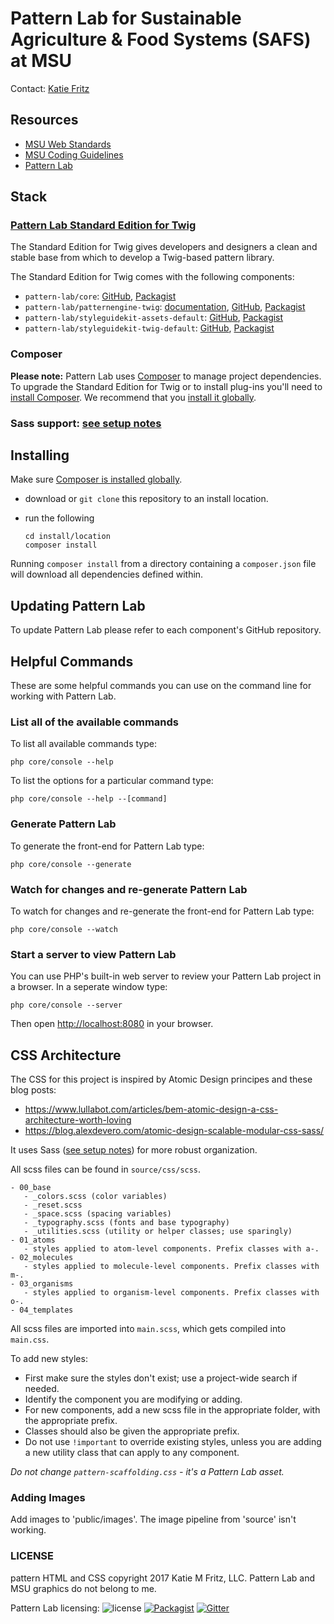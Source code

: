# Pattern Lab for Sustainable Agriculture & Food Systems (SAFS) at MSU

Contact: [Katie Fritz](http://katiemfritz.com)

## Resources
- [MSU Web Standards](http://cabs.msu.edu/web/msu-web-standards.html#sResources)
- [MSU Coding Guidelines](http://cabs.msu.edu/web/msu-web-standards.html#s8)
- [Pattern Lab](https://patternlab.io)

## Stack

### [Pattern Lab Standard Edition for Twig](https://github.com/pattern-lab/edition-php-twig-standard)

The Standard Edition for Twig gives developers and designers a clean and stable base from which to develop a Twig-based pattern library.

The Standard Edition for Twig comes with the following components:

* `pattern-lab/core`: [GitHub](https://github.com/pattern-lab/patternlab-php-core), [Packagist](https://packagist.org/packages/pattern-lab/core)
* `pattern-lab/patternengine-twig`: [documentation](https://github.com/pattern-lab/patternengine-php-twig#twig-patternengine-for-pattern-lab-php), [GitHub](https://github.com/pattern-lab/patternengine-php-twig), [Packagist](https://packagist.org/packages/pattern-lab/patternengine-twig)
* `pattern-lab/styleguidekit-assets-default`: [GitHub](https://github.com/pattern-lab/styleguidekit-assets-default), [Packagist](https://packagist.org/packages/pattern-lab/styleguidekit-assets-default)
* `pattern-lab/styleguidekit-twig-default`: [GitHub](https://github.com/pattern-lab/styleguidekit-twig-default), [Packagist](https://packagist.org/packages/pattern-lab/styleguidekit-twig-default)


### Composer

**Please note:** Pattern Lab uses [Composer](https://getcomposer.org/) to manage project dependencies. To upgrade the Standard Edition for Twig or to install plug-ins you'll need to [install Composer](https://getcomposer.org/doc/00-intro.md#installation-linux-unix-osx). We recommend that you [install it globally](https://getcomposer.org/doc/00-intro.md#globally).

### Sass support: [see setup notes](https://gist.github.com/KatieMFritz/38dda99e71bb7cef7afa2ff57f63f2f4)

## Installing

Make sure [Composer is installed globally](https://getcomposer.org/doc/00-intro.md#globally).

* download or `git clone` this repository to an install location.

* run the following

    ```
    cd install/location
    composer install
    ```

Running `composer install` from a directory containing a `composer.json` file will download all dependencies defined within.

## Updating Pattern Lab

To update Pattern Lab please refer to each component's GitHub repository.

## Helpful Commands

These are some helpful commands you can use on the command line for working with Pattern Lab.

### List all of the available commands

To list all available commands type:

    php core/console --help

To list the options for a particular command type:

    php core/console --help --[command]

### Generate Pattern Lab

To generate the front-end for Pattern Lab type:

    php core/console --generate

### Watch for changes and re-generate Pattern Lab

To watch for changes and re-generate the front-end for Pattern Lab type:

    php core/console --watch

### Start a server to view Pattern Lab

You can use PHP's built-in web server to review your Pattern Lab project in a browser. In a seperate window type:

    php core/console --server

Then open [http://localhost:8080](http://localhost:8080) in your browser.

## CSS Architecture

The CSS for this project is inspired by Atomic Design principes and these blog posts:
 - https://www.lullabot.com/articles/bem-atomic-design-a-css-architecture-worth-loving
 - https://blog.alexdevero.com/atomic-design-scalable-modular-css-sass/

 It uses Sass ([see setup notes](https://gist.github.com/KatieMFritz/38dda99e71bb7cef7afa2ff57f63f2f4)) for more robust organization.

 All scss files can be found in `source/css/scss`.
 ```
 - 00_base
    - _colors.scss (color variables)
    - _reset.scss
    - _space.scss (spacing variables)
    - _typography.scss (fonts and base typography)
    - _utilities.scss (utility or helper classes; use sparingly)
 - 01_atoms
    - styles applied to atom-level components. Prefix classes with a-.
 - 02_molecules
    - styles applied to molecule-level components. Prefix classes with m-.
 - 03_organisms
    - styles applied to organism-level components. Prefix classes with o-.
 - 04_templates
```
All scss files are imported into `main.scss`, which gets compiled into `main.css`.

To add new styles:
- First make sure the styles don't exist; use a project-wide search if needed.
- Identify the component you are modifying or adding.
- For new components, add a new scss file in the appropriate folder, with the appropriate prefix.
- Classes should also be given the appropriate prefix.
- Do not use `!important` to override existing styles, unless you are adding a new utility class that can apply to any component.

 _Do not change `pattern-scaffolding.css` - it's a Pattern Lab asset._

### Adding Images
Add images to 'public/images'. The image pipeline from 'source' isn't working.

### LICENSE
pattern HTML and CSS copyright 2017 Katie M Fritz, LLC. Pattern Lab and MSU graphics do not belong to me.

Pattern Lab licensing:
![license](https://img.shields.io/github/license/pattern-lab/edition-php-twig-standard.svg)
[![Packagist](https://img.shields.io/packagist/v/pattern-lab/edition-twig-standard.svg)](https://packagist.org/packages/pattern-lab/edition-mustache-webdesignday) [![Gitter](https://img.shields.io/gitter/room/pattern-lab/php.svg)](https://gitter.im/pattern-lab/php)
